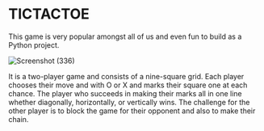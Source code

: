 # TICTACTOE

This game is very popular amongst all of us and even fun to build as a Python project.

![Screenshot (336)](https://user-images.githubusercontent.com/75445117/116777232-18e88600-aa8b-11eb-930a-1157f6dce152.png)

It is a two-player game and consists of a nine-square grid. Each player chooses their move and with O or X and marks their square one at each chance. The player who succeeds in making their marks all in one line whether diagonally, horizontally, or vertically wins. The challenge for the other player is to block the game for their opponent and also to make their chain. 
